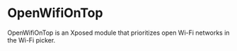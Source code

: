 # OpenWifiOnTop

OpenWifiOnTop is an Xposed module that prioritizes open Wi-Fi networks in the Wi-Fi picker.
